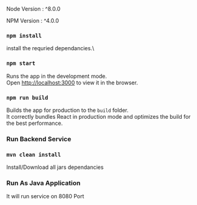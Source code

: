 Node Version : ^8.0.0

NPM Version : ^4.0.0

### `npm install`

install the requried dependancies.\

### `npm start`

Runs the app in the development mode.\
Open [http://localhost:3000](http://localhost:3000) to view it in the browser.

### `npm run build`

Builds the app for production to the `build` folder.\
It correctly bundles React in production mode and optimizes the build for the best performance.

### Run Backend Service

### `mvn clean install`

Install/Download all jars dependancies

### Run As Java Application

It will run service on 8080 Port
